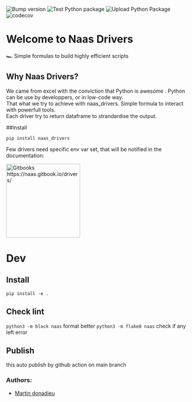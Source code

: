 ![Bump version](https://github.com/jupyter-naas/drivers/workflows/Bump%20version/badge.svg)
![Test Python package](https://github.com/jupyter-naas/drivers/workflows/Test%20Python%20package/badge.svg)
![Upload Python Package](https://github.com/jupyter-naas/drivers/workflows/Upload%20Python%20Package/badge.svg)
![codecov](https://codecov.io/gh/jupyter-naas/drivers/branch/master/graph/badge.svg?token=IUF0AKYEB0)

# Welcome to Naas Drivers

🏎 Simple formulas to build highly efficient scripts

## Why Naas Drivers?

We came from excel with the conviction that Python is awesome .
Python can be use by developpers, or in low-code way.
<br/>
That what we try to achieve with naas_drivers.
Simple formula to interact with powerfull tools.
<br/>
Each driver try to return dataframe to strandardise the output.

##install

`pip install naas_drivers`

Few drivers need specific env var set, that will be notified in the documentation:

<p>
  <a href="https://naas.gitbook.io/drivers/ title="Redirect to Documentation">
    <img width="200px" src="https://raw.githubusercontent.com/jupyter-naas/drivers/main/images/gitbook.svg" alt="Gitbooks https://naas.gitbook.io/drivers/" />
  </a>
 </p>

# Dev

## Install 

`pip install -e .`

## Check lint

`python3 -m black naas` format better
`python3 -m flake8 naas` check if any left error

## Publish

this auto publish by github action on main branch

### Authors:
* [Martin donadieu](https://github.com/riderx)
